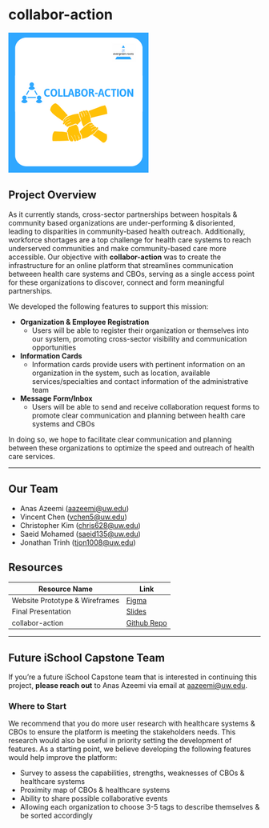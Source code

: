 # collabor-action

![logo](logo.png)

## Project Overview 
As it currently stands, cross-sector partnerships between hospitals & community based organizations are under-performing & disoriented, leading to disparities in community-based health outreach. Additionally, workforce shortages are a top challenge for health care systems to reach underserved communities and make community-based care more accessible. Our objective with **collabor-action** was to create the infrastructure for an online platform that streamlines communication betweeen health care systems and CBOs, serving as a single access point for these organizations to discover, connect and form meaningful partnerships.

We developed the following features to support this mission:

- **Organization & Employee Registration** 
    - Users will be able to register their organization or themselves into our system, promoting cross-sector visibility and communication opportunities
- **Information Cards** 
    - Information cards provide users with pertinent information on an organization in the system, such as location, available services/specialties and contact information of the administrative team 
- **Message Form/Inbox** 
    - Users will be able to send and receive collaboration request forms to promote clear communication and planning between health care systems and CBOs

In doing so, we hope to facilitate clear communication and planning between these organizations to optimize the speed and outreach of health care services. 

___

## Our Team 
- Anas Azeemi (aazeemi@uw.edu)
- Vincent Chen (vchen5@uw.edu)
- Christopher Kim (chris628@uw.edu)
- Saeid Mohamed (saeid135@uw.edu)
- Jonathan Trinh (tjon1008@uw.edu)

## Resources

|Resource Name|Link|
|-----------|-----------|
|Website Prototype & Wireframes| [Figma](https://www.figma.com/proto/e8zUsCE0Keh35pdWbtljdo/Capstone-Project-Prototype-2?node-id=1-35&scaling=min-zoom&page-id=0%3A1&starting-point-node-id=1%3A1068)|
|Final Presentation| [Slides](https://docs.google.com/presentation/d/1HO_Gbb9zFn6xtqrn0dmXbMgqcaScAZrmkY_mccyp3Rs/edit?usp=sharing)|
|collabor-action| [Github Repo](https://github.com/Saeid135/evergreen-roots.git)|

___

## Future iSchool Capstone Team
If you’re a future iSchool Capstone team that is interested in continuing this project, **please reach out** to Anas Azeemi via email at aazeemi@uw.edu.

### Where to Start
We recommend that you do more user research with healthcare systems & CBOs to ensure the platform is meeting the stakeholders needs. This research would also be useful in priority setting the development of features. As a starting point, we believe developing the following features would help improve the platform:

- Survey to assess the capabilities, strengths, weaknesses of CBOs & healthcare systems 
- Proximity map of CBOs & healthcare systems 
- Ability to share possible collaborative events 
- Allowing each organization to choose 3-5 tags to describe themselves & be sorted accordingly 


